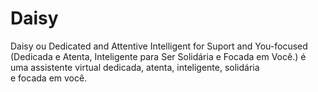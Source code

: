 # Daisy
Daisy ou Dedicated and Attentive Intelligent for Suport and You-focused (Dedicada e Atenta, Inteligente para Ser Solidária e Focada em Você.)  é uma assistente virtual dedicada, atenta, inteligente, solidária e focada em você.
